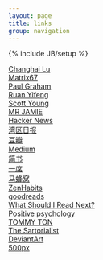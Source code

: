 ```yaml
---
layout: page
title: links
group: navigation
---
```


{% include JB/setup %}

[Changhai Lu](http://www.changhai.org/index.php)     
[Matrix67](http://matrix67.com/)     
[Paul Graham](http://www.paulgraham.com/)  
[Ruan Yifeng](http://www.ruanyifeng.com/home.html)      
[Scott Young](http://www.scotthyoung.com/)       
[MR JAMIE](http://mrjamie.cc/)      
[Hacker News](https://news.ycombinator.com/)  
[湾区日报](https://wanqu.co/)       
[豆瓣](http://book.douban.com)       
[Medium](https://medium.com/)       
[简书](http://www.jianshu.com)   
[一席](http://yixi.tv/)    
[马蜂窝](http://www.mafengwo.cn/)   
[ZenHabits](http://zenhabits.net/)  
[goodreads](http://www.goodreads.com/)  
[What Should I Read Next?](http://www.whatshouldireadnext.com/)    
[Positive psychology](http://www.positivepsychology.org/)  
[TOMMY TON](http://tommyton.tumblr.com/)   
[The Sartorialist](http://www.thesartorialist.com/)    
[DeviantArt](https://www.deviantart.com/)    
[500px](https://500px.com/editors)    
<!--
*# sort*
-->
